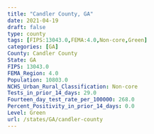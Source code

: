 ```yaml
---
title: "Candler County, GA"
date: 2021-04-19
draft: false
type: county
tags: [FIPS:13043.0,FEMA:4.0,Non-core,Green]
categories: [GA]
County: Candler County
State: GA
FIPS: 13043.0
FEMA_Region: 4.0
Population: 10803.0
NCHS_Urban_Rural_Classification: Non-core
Tests_in_prior_14_days: 29.0
Fourteen_day_test_rate_per_100000: 268.0
Percent_Positivity_in_prior_14_days: 0.0
Level: Green
url: /states/GA/candler-county
---
```



